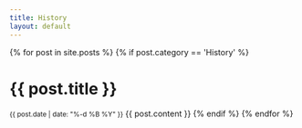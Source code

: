 ```yaml
---
title: History
layout: default
---
```


{% for post in site.posts %}
{% if post.category == 'History' %}
<h1>{{ post.title }}</h1>
<small>{{ post.date | date: "%-d %B %Y" }}</small>
{{ post.content }}
{% endif %}
{% endfor %}
